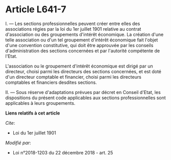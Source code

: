 # Article L641-7

I. ― Les sections professionnelles peuvent créer entre elles des associations régies par la  loi du 1er juillet 1901 relative
au contrat d'association ou des groupements d'intérêt économique. La création d'une telle association ou d'un tel groupement
d'intérêt économique fait l'objet d'une convention constitutive, qui doit être approuvée par les conseils d'administration
des sections concernées et par l'autorité compétente de l'Etat.

L'association ou le groupement d'intérêt économique est dirigé par un directeur, choisi parmi les directeurs des sections
concernées, et est doté d'un directeur comptable et financier, choisi parmi les directeurs comptables et financiers desdites
sections.

II. ― Sous réserve d'adaptations prévues par décret en Conseil d'Etat, les dispositions du présent code applicables aux
sections professionnelles sont applicables à leurs groupements.

**Liens relatifs à cet article**

_Cite_:

  - Loi du 1er juillet 1901

_Modifié par_:

  - Loi n°2018-1203 du 22 décembre 2018 - art. 25
